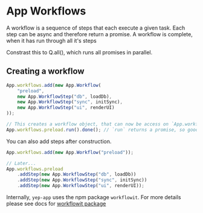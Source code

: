 # App Workflows

A workflow is a sequence of steps that each execute a given task.
Each step can be async and therefore return a promise.
A workflow is complete, when it has run through all it's steps

Constrast this to Q.all(), which runs all promises in parallel.

## Creating a workflow

```javascript
App.workflows.add(new App.Workflow(
    "preload",
    new App.WorkflowStep("db", loadDb),
    new App.WorkflowStep("sync", initSync),
    new App.WorkflowStep("ui", renderUI)
));

// This creates a workflow object, that can now be access on `App.workflows`.
App.workflows.preload.run().done(); // `run` returns a promise, so good idea to also done.
```

You can also add steps after construction.

```javascript
App.workflows.add(new App.Workflow("preload"));

// Later...
App.workflows.preload
    .addStep(new App.WorkflowStep("db", loadDb))
    .addStep(new App.WorkflowStep("sync", initSync))
    .addStep(new App.WorkflowStep("ui", renderUI));
```

Internally, `yep-app` uses the npm package `workflowit`.
For more details please see docs for [workflowit package](https://github.com/YuzuJS/workflowit)
